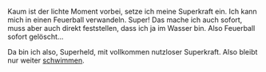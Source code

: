 Kaum ist der lichte Moment vorbei, setze ich meine Superkraft ein. 
Ich kann mich in einen Feuerball verwandeln. Super! 
Das mache ich auch sofort, muss aber auch direkt feststellen, dass ich ja im Wasser bin. 
Also Feuerball sofort gelöscht...

Da bin ich also, Superheld, mit vollkommen nutzloser Superkraft. Also bleibt nur weiter 
[schwimmen](../../schwimmen/schwimmen.md).